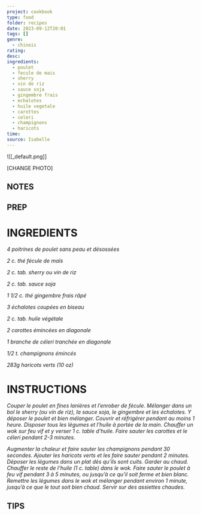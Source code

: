 ```yaml
---
project: cookbook
type: food
folder: recipes
date: 2023-09-12T20:01
tags: []
genre:
  - chinois
rating: 
desc: 
ingredients:
  - poulet
  - fecule de mais
  - sherry
  - vin de riz
  - sauce soja
  - gingembre frais
  - echalotes
  - huile vegetale
  - carottes
  - celeri
  - champignons
  - haricots
time: 
source: Isabelle
---
```


![[_default.png]]

[CHANGE PHOTO]


## NOTES




## PREP


# INGREDIENTS

_4 poitrines de poulet sans peau et_
_désossées_

_2 c. thé fécule de maïs_

_2 c. tab. sherry ou vin de riz_

_2 c. tab. sauce soja_

_1 1/2 c. thé gingembre frais râpé_

_3 échalotes coupées en biseau_

_2 c. tab. huile végétale_

_2 carottes émincées en diagonale_

_1 branche de céleri tranchée en_
_diagonale_

_1/2 t. champignons émincés_

_283g haricots verts (10 oz)_

# INSTRUCTIONS

_Couper le poulet en fines lanières et l’enrober_
_de fécule. Mélanger dans un bol le sherry (ou_
_vin de riz), la sauce soja, le gingembre et les_
_échalotes. Y déposer le poulet et bien mélanger._
_Couvrir et réfrigérer pendant au moins 1_
_heure. Disposer tous les légumes et l’huile à_
_portée de la main. Chauffer un wok sur feu vif_
_et y verser 1 c. table d’huile. Faire sauter les_
_carottes et le céleri pendant 2-3 minutes._

_Augmenter la chaleur et faire sauter les champignons_
_pendant 30 secondes. Ajouter les_
_haricots verts et les faire sauter pendant 2_
_minutes. Déposer les légumes dans un plat_
_dès qu’ils sont cuits. Garder au chaud. Chauffer_
_le reste de l’huile (1 c. table) dans le wok._
_Faire sauter le poulet à feu vif pendant 3 à 5_
_minutes, ou jusqu’à ce qu’il soit ferme et bien_
_blanc. Remettre les légumes dans le wok et_
_mélanger pendant environ 1 minute, jusqu’à_
_ce que le tout soit bien chaud. Servir sur des_
_assiettes chaudes._

## TIPS



